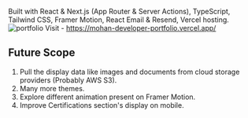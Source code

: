 
Built with React & Next.js (App Router & Server Actions), TypeScript, Tailwind CSS, Framer Motion, React Email & Resend, Vercel hosting.
![portfolio](https://github.com/mohankumar21022k/full-stack-developer-portfolio/assets/84124253/673470fa-e90a-4831-a513-95545d4e8408)
Visit - https://mohan-developer-portfolio.vercel.app/

## Future Scope
1. Pull the display data like images and documents from cloud storage providers (Probably AWS S3).
2. Many more themes.
3. Explore different animation present on Framer Motion.
4. Improve Certifications section's display on mobile.

